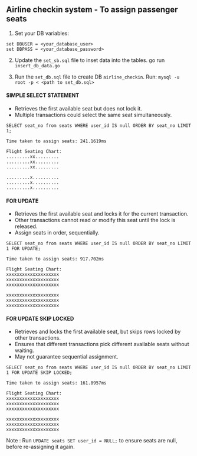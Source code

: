 ## Airline checkin system - To assign passenger seats

1. Set your DB variables:

`set DBUSER = <your_database_user>` <br>
`set DBPASS = <your_database_password>`


2. Update the `set_sb.sql` file to inset data into the tables.
go run `insert_db_data.go`

3. Run the `set_db.sql` file to create DB `airline_checkin`.
Run: `mysql -u root -p < <path to set_db.sql>`

#### SIMPLE SELECT STATEMENT
- Retrieves the first available seat but does not lock it.
- Multiple transactions could select the same seat simultaneously.

```
SELECT seat_no from seats WHERE user_id IS null ORDER BY seat_no LIMIT 1;
```
```
Time taken to assign seats: 241.1619ms

Flight Seating Chart:
.........xx.........
.........xx.........
.........xx.........

.........x..........
.........x..........
.........x..........
```

#### FOR UPDATE
- Retrieves the first available seat and locks it for the current transaction.
- Other transactions cannot read or modify this seat until the lock is released.
- Assign seats in order, sequentially.

```
SELECT seat_no from seats WHERE user_id IS null ORDER BY seat_no LIMIT 1 FOR UPDATE;
```
```
Time taken to assign seats: 917.702ms

Flight Seating Chart:
xxxxxxxxxxxxxxxxxxxx
xxxxxxxxxxxxxxxxxxxx
xxxxxxxxxxxxxxxxxxxx

xxxxxxxxxxxxxxxxxxxx
xxxxxxxxxxxxxxxxxxxx
xxxxxxxxxxxxxxxxxxxx
```

#### FOR UPDATE SKIP LOCKED
- Retrieves and locks the first available seat, but skips rows locked by other transactions.
- Ensures that different transactions pick different available seats without waiting.
- May not guarantee sequential assignment.

```
SELECT seat_no from seats WHERE user_id IS null ORDER BY seat_no LIMIT 1 FOR UPDATE SKIP LOCKED;
```
```
Time taken to assign seats: 161.8957ms

Flight Seating Chart:
xxxxxxxxxxxxxxxxxxxx
xxxxxxxxxxxxxxxxxxxx
xxxxxxxxxxxxxxxxxxxx

xxxxxxxxxxxxxxxxxxxx
xxxxxxxxxxxxxxxxxxxx
xxxxxxxxxxxxxxxxxxxx
```

Note : Run `UPDATE seats SET user_id = NULL;` to ensure seats are null, before re-assigning it again.